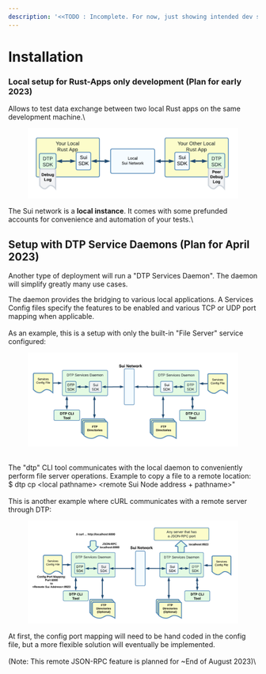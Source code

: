 ```yaml
---
description: '<<TODO : Incomplete. For now, just showing intended dev setups for 2023>>'
---
```


# Installation

### Local setup for Rust-Apps only development  (Plan for early 2023)

Allows to test data exchange between two local Rust apps on the same development machine.\


<figure><img src="../.gitbook/assets/install_1.png" alt=""><figcaption></figcaption></figure>

The Sui network is a **local instance**. It comes with some prefunded accounts for convenience and automation of your tests.\


## Setup with DTP Service Daemons (Plan for April 2023)

Another type of deployment will run a "DTP Services Daemon". The daemon will simplify greatly many use cases.

The daemon provides the bridging to various local applications. A Services Config files specify the features to be enabled and various TCP or UDP port mapping when applicable.\
\
As an example, this is a setup with only the built-in "File Server" service configured:

<figure><img src="../.gitbook/assets/install_2.png" alt=""><figcaption></figcaption></figure>

\
The "dtp" CLI tool communicates with the local daemon to conveniently perform file server operations. Example to copy a file to a remote location:\
&#x20;   $ dtp cp \<local pathname> \<remote Sui Node address + pathname>"\
\
This is another example where cURL communicates with a remote server through DTP:

<figure><img src="../.gitbook/assets/install_3.png" alt=""><figcaption></figcaption></figure>

At first, the config port mapping will need to be hand coded in the config file, but a more flexible solution will eventually be implemented.\
\
(Note: This remote JSON-RPC feature is planned for \~End of August 2023)\
